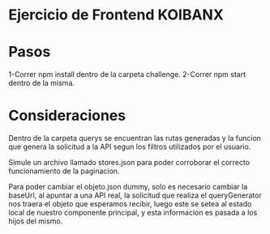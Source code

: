 # Ejercicio de Frontend KOIBANX

# Pasos
1-Correr npm install dentro de la carpeta challenge.
2-Correr npm start dentro de la misma. 

# Consideraciones 

Dentro de la carpeta querys se encuentran las rutas generadas y la funcion que genera la solicitud a la API segun los filtros utilizados por el usuario.

Simule un archivo llamado stores.json para poder corroborar el correcto funcionamiento de la paginacion.

Para poder cambiar el objeto.json dummy, solo es necesario cambiar la baseUrl, al apuntar a una API real, la solicitud que realiza el queryGenerator nos traera el objeto que esperamos recibir, luego este se setea al estado local de nuestro componente principal, y esta informacion es pasada a los hijos del mismo. 


